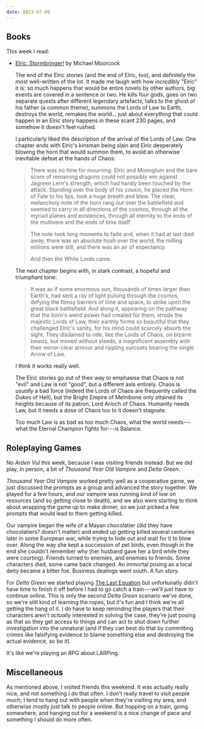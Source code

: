 ```yaml
---
date: 2023-07-09
---
```


## Books

This week I read:

- [Elric: Stormbringer!][] by Michael Moorcock

  The end of the Elric stories (and the end of Elric, too), and definitely the
  most well-written of the lot.  It made me laugh with how *incredibly* "Elric"
  it is: so much happens that would be entire novels by other authors, big
  events are covered in a sentence or two.  He kills four gods, goes on two
  separate quests after different legendary artefacts, talks to the ghost of his
  father (a common theme), summons the Lords of Law to Earth, destroys the
  world, remakes the world... just about everything that could happen in an
  Elric story happens in these scant 230 pages, and somehow it doesn't feel
  rushed.
  
  I particularly liked the description of the arrival of the Lords of Law.  One
  chapter ends with Elric's kinsman being slain and Elric desperately blowing
  the horn that would summon them, to avoid an otherwise inevitable defeat at
  the hands of Chaos:
  
  > There was no time for mourning.  Elric and Moonglum and the bare score of
  > remaining dragons could not possibly win against Jagreen Lern's strength,
  > which had hardly been touched by the attack.  Standing over the body of his
  > cousin, he placed the Horn of Fate to his lips, took a huge breath and blew.
  > The clear, melancholy note of the horn rang out over the battlefield and
  > seemed to carry in all directions of the cosmos, through all the myriad
  > planes and existences, through all eternity to the ends of the multivere and
  > the ends of time itself.
  >
  > The note took long moments to fade and, when it had at last died away, there
  > was an absolute hush over the world, the milling millions were still, and
  > there was an air of expectancy.
  >
  > And then the White Lords came.
  
  The next chapter begins with, in stark contrast, a hopeful and triumphant
  tone:
  
  > It was as if some enormous sun, thousands of times larger than Earth's, had
  > sent a ray of light pulsing through the cosmos, defying the flimsy barriers
  > of time and space, to strike upon the great black battlefield.  And along
  > it, appearing on the pathway that the horn's weird power had created for
  > them, strode the majestic Lords of Law, their earthly forms so beautiful
  > that they challenged Elric's sanity, for his mind could scarcely absorb the
  > sight.  They disdained to ride, like the Lords of Chaos, on bizarre beasts,
  > but moved without steeds, a magnificent assembly with their mirror-clear
  > armour and rippling surcoats bearing the single Arrow of Law.
  
  I think it works really well.
  
  The Elric stories go out of their way to emphasise that Chaos is not "evil"
  and Law is not "good", but a different axis entirely.  Chaos is *usually* a
  bad force (indeed the Lords of Chaos are frequently called the Dukes of Hell),
  but the Bright Empire of Melnibone only attained its heights because of its
  patron, Lord Arioch of Chaos.  Humanity needs Law, but it needs a dose of
  Chaos too to it doesn't stagnate.
  
  Too much Law is as bad as too much Chaos, what the world needs---what the
  Eternal Champion fights for---is Balance.
  
[Elric: Stormbringer!]: https://en.wikipedia.org/wiki/Stormbringer_(novel)

## Roleplaying Games

No *Arden Vul* this week, because I was visiting friends instead.  But we did
play, in person, a bit of *Thousand Year Old Vampire* and *Delta Green*.

*Thousand Year Old Vampire* worked pretty well as a cooperative game, we just
discussed the prompts as a group and advanced the story together.  We played for
a few hours, and our vampire was running kind of low on resources (and so
getting close to death), and we also were starting to think about wrapping the
game up to make dinner, so we just picked a few prompts that would lead to them
getting killed.

Our vampire began the wife of a Mayan chocolatier (did they have chocolatiers?
doesn't matter) and ended up getting killed several centuries later in some
European war, while trying to hide out and wait for it to blow over.  Along the
way she kept a succession of pet birds, even though in the end she couldn't
remember why (her husband gave her a bird while they were courting).  Friends
turned to enemies, and enemies to friends.  Some characters died, some came back
changed.  An immortal posing as a local deity became a bitter foe.  Business
dealings went south.  A fun story.

For *Delta Green* we started playing [The Last Equation][] but unfortunatly
didn't have time to finish it off before I had to go catch a train---we'll just
have to continue online.  This is only the second *Delta Green* scenario we've
done, so we're still kind of learning the ropes, but it's fun and I think we're
all getting the hang of it.  I do have to keep reminding the players that their
characters aren't *actually* interested in solving the case, they're just posing
as that so they get access to things and can act to shut down further
investigation into the unnatural (and if they can best do that by committing
crimes like falsifying evidence to blame something else and destroying the
actual evidence, so be it).

It's like we're playing an RPG about LARPing.

[The Last Equation]: https://www.drivethrurpg.com/product/90062/Delta-Green-The-Last-Equation


## Miscellaneous

As mentioned above, I visited friends this weekend.  It was actually really
nice, and not something I do that often.  I don't really travel to visit people
much; I tend to hang out with people when they're visiting my area, and
otherwise mostly just talk to people online.  But hopping on a train, going
somewhere, and hanging out for a weekend is a nice change of pace and something
I should do more often.
